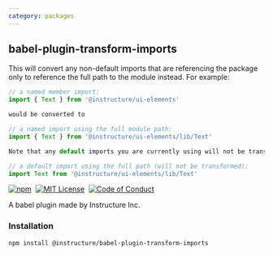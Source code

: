 ```yaml
---
category: packages
---
```


## babel-plugin-transform-imports

This will convert any non-default imports that are referencing the package only to reference the full path to the module instead. For example:

```js
// a named member import:
import { Text } from '@instructure/ui-elements'

would be converted to

// a named import using the full module path:
import { Text } from '@instructure/ui-elements/lib/Text'

Note that any default imports you are currently using will not be transformed:

// a default import using the full path (will not be transformed):
import Text from '@instructure/ui-elements/lib/Text'
```

[![npm][npm]][npm-url]&nbsp;
[![MIT License][license-badge]][license]&nbsp;
[![Code of Conduct][coc-badge]][coc]

A babel plugin made by Instructure Inc.

### Installation

```sh
npm install @instructure/babel-plugin-transform-imports
```

[npm]: https://img.shields.io/npm/v/@instructure/babel-plugin-transform-imports.svg
[npm-url]: https://npmjs.com/package/@instructure/babel-plugin-transform-imports
[license-badge]: https://img.shields.io/npm/l/instructure-ui.svg?style=flat-square
[license]: https://github.com/instructure/instructure-ui/blob/master/LICENSE
[coc-badge]: https://img.shields.io/badge/code%20of-conduct-ff69b4.svg?style=flat-square
[coc]: https://github.com/instructure/instructure-ui/blob/master/CODE_OF_CONDUCT.md
